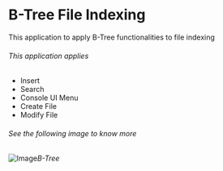 # B-Tree File Indexing

This application to apply B-Tree functionalities to file indexing

###### This application applies

* Insert
* Search
* Console UI Menu
* Create File
* Modify File

###### See the following image to know more

![Image](https://github.com/TawfikYasser/Project-Guidance/blob/main/Desktop%20Application/Intermediate/C%2B%2B/B-Tree%20File%20Indexing/B-Tree-Files-Image.png)*B-Tree*